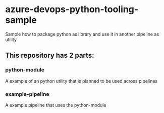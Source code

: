 # azure-devops-python-tooling-sample
Sample how to package python as library and use it in another pipeline as utility

## This repository has 2 parts:

### python-module
A example of an python utility that is planned to be used across pipelines

### example-pipeline
A example pipeline that uses the python-module
